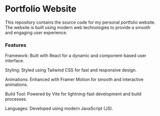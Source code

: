 # Portfolio Website

This repository contains the source code for my personal portfolio website. The website is built using modern web technologies to provide a smooth and engaging user experience.

### Features

Framework: Built with React for a dynamic and component-based user interface.

Styling: Styled using Tailwind CSS for fast and responsive design.

Animations: Enhanced with Framer Motion for smooth and interactive animations.

Build Tool: Powered by Vite for lightning-fast development and build processes.

Languages: Developed using modern JavaScript (JS).
